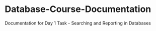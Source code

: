 # Database-Course-Documentation
Documentation for Day 1 Task - Searching and Reporting in Databases
